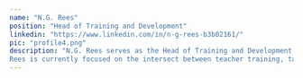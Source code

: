 ```yaml
---
name: "N.G. Rees"
position: "Head of Training and Development"
linkedin: "https://www.linkedin.com/in/n-g-rees-b3b02161/"
pic: "profile4.png"
description: "N.G. Rees serves as the Head of Training and Development for Resilient Communities. When not working in development, he is a consultant in education based out of Tangier, Morocco. 
Rees is currently focused on the intersect between teacher training, task-based teaching, and community development. He previously served with the U.S. Peace Corps from 2014 to 2016 in Khemisset and Kénitra, Morocco."
---
```

